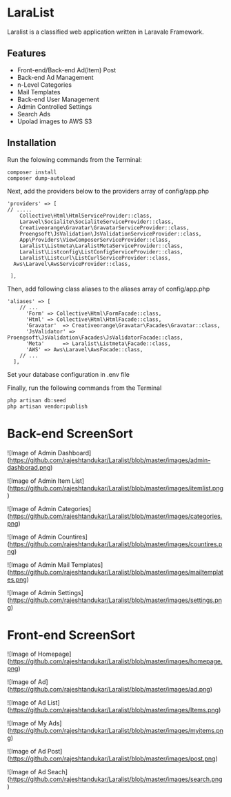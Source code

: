 # LaraList

Laralist is a classified web application written in Laravale Framework.

## Features
* Front-end/Back-end Ad(Item) Post
* Back-end Ad Management
* n-Level Categories
* Mail Templates
* Back-end User Management
* Admin Controlled Settings
* Search Ads
* Upolad images to AWS S3

## Installation
Run the folowing commands from the Terminal:
```
composer install
composer dump-autoload
```

Next, add the providers below to the providers array of config/app.php
```
'providers' => [
// .....
 	Collective\Html\HtmlServiceProvider::class,
 	Laravel\Socialite\SocialiteServiceProvider::class,
 	Creativeorange\Gravatar\GravatarServiceProvider::class,
 	Proengsoft\JsValidation\JsValidationServiceProvider::class, 
    App\Providers\ViewComposerServiceProvider::class,
 	Laralist\Listmeta\LaralistMetaServiceProvider::class, 
 	Laralist\Listconfig\ListConfigServiceProvider::class,
 	Laralist\Listcurl\ListCurlServiceProvider::class,
  Aws\Laravel\AwsServiceProvider::class,

 ],  
```
Then, add following class aliases to the aliases array of config/app.php
```
'aliases' => [
    // ...
      'Form' => Collective\Html\FormFacade::class,
      'Html' => Collective\Html\HtmlFacade::class,
      'Gravatar'  => Creativeorange\Gravatar\Facades\Gravatar::class,
      'JsValidator' => Proengsoft\JsValidation\Facades\JsValidatorFacade::class,
      'Meta'      => Laralist\Listmeta\Facade::class,
      'AWS' => Aws\Laravel\AwsFacade::class,  
    // ...
  ],
```
Set your database configuration in .env file

Finally, run the following commands from the Terminal
```
php artisan db:seed
php artisan vendor:publish
```

# Back-end ScreenSort
  ![Image of Admin Dashboard]
  (https://github.com/rajeshtandukar/Laralist/blob/master/images/admin-dashborad.png)

  ![Image of Admin Item List]
  (https://github.com/rajeshtandukar/Laralist/blob/master/images/itemlist.png)

  ![Image of Admin Categories]
  (https://github.com/rajeshtandukar/Laralist/blob/master/images/categories.png)

  ![Image of Admin Countires]
  (https://github.com/rajeshtandukar/Laralist/blob/master/images/countires.png)

  ![Image of Admin Mail Templates]
  (https://github.com/rajeshtandukar/Laralist/blob/master/images/mailtemplates.png)

  ![Image of Admin Settings]
  (https://github.com/rajeshtandukar/Laralist/blob/master/images/settings.png)

# Front-end ScreenSort
  ![Image of Homepage]
  (https://github.com/rajeshtandukar/Laralist/blob/master/images/homepage.png)

  ![Image of Ad]
  (https://github.com/rajeshtandukar/Laralist/blob/master/images/ad.png)

  ![Image of Ad List]
  (https://github.com/rajeshtandukar/Laralist/blob/master/images/Items.png)

  ![Image of My Ads]
  (https://github.com/rajeshtandukar/Laralist/blob/master/images/myitems.png)

  ![Image of Ad Post]
  (https://github.com/rajeshtandukar/Laralist/blob/master/images/post.png)

  ![Image of Ad Seach]
  (https://github.com/rajeshtandukar/Laralist/blob/master/images/search.png)
